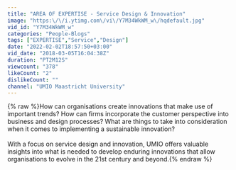 ```yaml
---
title: "AREA OF EXPERTISE - Service Design & Innovation"
image: "https:\/\/i.ytimg.com\/vi\/Y7M34WkWM_w\/hqdefault.jpg"
vid_id: "Y7M34WkWM_w"
categories: "People-Blogs"
tags: ["EXPERTISE","Service","Design"]
date: "2022-02-02T18:57:50+03:00"
vid_date: "2018-03-05T16:04:38Z"
duration: "PT2M12S"
viewcount: "378"
likeCount: "2"
dislikeCount: ""
channel: "UMIO Maastricht University"
---
```

{% raw %}How can organisations create innovations that make use of important trends? How can firms incorporate the customer perspective into business and design processes? What are things to take into consideration when it comes to implementing a sustainable innovation?<br /><br />With a focus on service design and innovation, UMIO offers valuable insights into what is needed to develop enduring innovations that allow organisations to evolve in the 21st century and beyond.{% endraw %}
